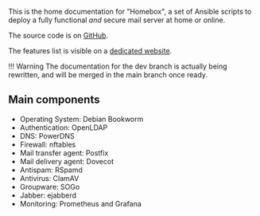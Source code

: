 This is the home documentation for "Homebox", a set of Ansible scripts to deploy a fully functional _and_ secure mail
server at home or online.

The source code is on [GitHub](https://github.com/progmaticltd/homebox).

The features list is visible on a [dedicated website](https://homebox.space).

!!! Warning
	The documentation for the dev branch is actually being rewritten, and will be merged in the main branch once ready.

## Main components

- Operating System: Debian Bookworm
- Authentication: OpenLDAP
- DNS: PowerDNS
- Firewall: nftables
- Mail transfer agent: Postfix
- Mail delivery agent: Dovecot
- Antispam: RSpamd
- Antivirus: ClamAV
- Groupware: SOGo
- Jabber: ejabberd
- Monitoring: Prometheus and Grafana
